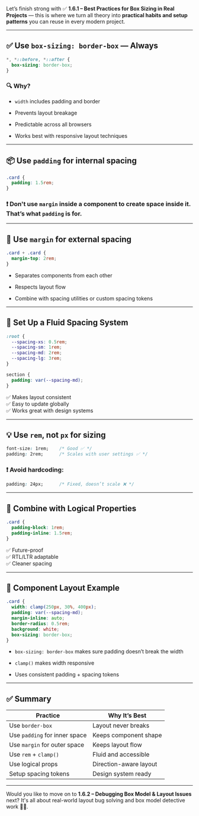 Let’s finish strong with ✅ **1.6.1 – Best Practices for Box Sizing in Real Projects** — this is where we turn all theory into **practical habits and setup patterns** you can reuse in every modern project.

---

## ✅ Use `box-sizing: border-box` — Always

```css
*, *::before, *::after {
  box-sizing: border-box;
}
```

### 🔍 Why?

- `width` includes padding and border
    
- Prevents layout breakage
    
- Predictable across all browsers
    
- Works best with responsive layout techniques
    

---

## 📦 Use `padding` for **internal spacing**

```css
.card {
  padding: 1.5rem;
}
```

### ❗ Don't use `margin` inside a component to create space inside it. That’s what `padding` is for.

---

## 🚧 Use `margin` for **external spacing**

```css
.card + .card {
  margin-top: 2rem;
}
```

- Separates components from each other
    
- Respects layout flow
    
- Combine with spacing utilities or custom spacing tokens
    

---

## 🧠 Set Up a Fluid Spacing System

```css
:root {
  --spacing-xs: 0.5rem;
  --spacing-sm: 1rem;
  --spacing-md: 2rem;
  --spacing-lg: 3rem;
}
```

```css
section {
  padding: var(--spacing-md);
}
```

✅ Makes layout consistent  
✅ Easy to update globally  
✅ Works great with design systems

---

## 💡 Use `rem`, not `px` for sizing

```css
font-size: 1rem;    /* Good ✅ */
padding: 2rem;      /* Scales with user settings ✅ */
```

### ❗ Avoid hardcoding:

```css
padding: 24px;      /* Fixed, doesn’t scale ❌ */
```

---

## 🧩 Combine with Logical Properties

```css
.card {
  padding-block: 1rem;
  padding-inline: 1.5rem;
}
```

✅ Future-proof  
✅ RTL/LTR adaptable  
✅ Cleaner spacing

---

## 🧰 Component Layout Example

```css
.card {
  width: clamp(250px, 30%, 400px);
  padding: var(--spacing-md);
  margin-inline: auto;
  border-radius: 0.5rem;
  background: white;
  box-sizing: border-box;
}
```

- `box-sizing: border-box` makes sure padding doesn’t break the width
    
- `clamp()` makes width responsive
    
- Uses consistent padding + spacing tokens
    

---

## ✅ Summary

|Practice|Why It’s Best|
|---|---|
|Use `border-box`|Layout never breaks|
|Use `padding` for inner space|Keeps component shape|
|Use `margin` for outer space|Keeps layout flow|
|Use `rem` + `clamp()`|Fluid and accessible|
|Use logical props|Direction-aware layout|
|Setup spacing tokens|Design system ready|

---

Would you like to move on to **1.6.2 – Debugging Box Model & Layout Issues** next? It's all about real-world layout bug solving and box model detective work 🕵️‍♂️.